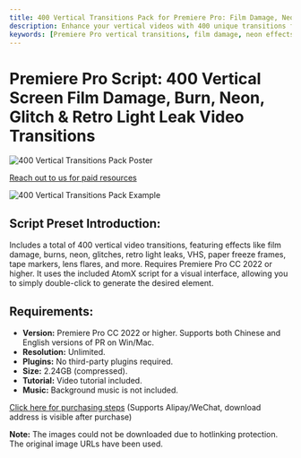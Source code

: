 ```yaml
---
title: 400 Vertical Transitions Pack for Premiere Pro: Film Damage, Neon & Glitch Effects
description: Enhance your vertical videos with 400 unique transitions for Premiere Pro. Explore film damage, neon glows, glitches, retro light leaks, and more. Easy to use with AtomX. No plugins needed.
keywords: [Premiere Pro vertical transitions, film damage, neon effects, video glitches, retro video, AtomX script, video editing, motion graphics]
---
```


# Premiere Pro Script: 400 Vertical Screen Film Damage, Burn, Neon, Glitch & Retro Light Leak Video Transitions

![400 Vertical Transitions Pack Poster](https://www.gfxcamp.com/wp-content/uploads/2022/08/0001-1.jpg)

[Reach out to us for paid resources](https://wa.me/8613237610083)

![400 Vertical Transitions Pack Example](https://www.gfxcamp.com/wp-content/uploads/2022/08/0002-1.jpg)

## Script Preset Introduction:

Includes a total of 400 vertical video transitions, featuring effects like film damage, burns, neon, glitches, retro light leaks, VHS, paper freeze frames, tape markers, lens flares, and more. Requires Premiere Pro CC 2022 or higher. It uses the included AtomX script for a visual interface, allowing you to simply double-click to generate the desired element.

## Requirements:

*   **Version:** Premiere Pro CC 2022 or higher. Supports both Chinese and English versions of PR on Win/Mac.
*   **Resolution:** Unlimited.
*   **Plugins:** No third-party plugins required.
*   **Size:** 2.24GB (compressed).
*   **Tutorial:** Video tutorial included.
*   **Music:** Background music is not included.

[Click here for purchasing steps](https://www.gfxcamp.com/buy-help)
(Supports Alipay/WeChat, download address is visible after purchase)

**Note:** The images could not be downloaded due to hotlinking protection. The original image URLs have been used.
